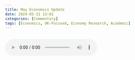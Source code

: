 ```yaml
---
title: May Economics Update
date: 2024-05-31 13:01
categories: [Commentary]
tags: [Economics, UK-Focused, Economy Research, Academic]
---
```


## 


<audio controls>
  <source src="test.mp3" type="audio/mpeg">
  Your browser does not support the audio element.
</audio>
